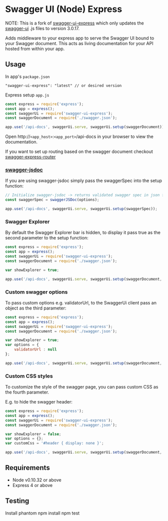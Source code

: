 # Swagger UI (Node) Express

NOTE: This is a fork of [swagger-ui-express](https://github.com/scottie1984/swagger-ui-express) which only updates the [swagger-ui](https://github.com/swagger-api/swagger-ui) .js files to version 3.0.17.

Adds middleware to your express app to serve the Swagger UI bound to your Swagger document. This acts as living documentation for your API hosted from within your app.

## Usage

In app's `package.json`

    "swagger-ui-express": "latest" // or desired version

Express setup `app.js`
```javascript
const express = require('express');
const app = express();
const swaggerUi = require('swagger-ui-express');
const swaggerDocument = require('./swagger.json');

app.use('/api-docs', swaggerUi.serve, swaggerUi.setup(swaggerDocument));
```

Open http://`<app_host>`:`<app_port>`/api-docs in your browser to view the documentation.

If you want to set up routing based on the swagger document checkout [swagger-express-router](https://www.npmjs.com/package/swagger-express-router)

### [swagger-jsdoc](https://www.npmjs.com/package/swagger-jsdoc)

If you are using swagger-jsdoc simply pass the swaggerSpec into the setup function:

```javascript
// Initialize swagger-jsdoc -> returns validated swagger spec in json format
const swaggerSpec = swaggerJSDoc(options);

app.use('/api-docs', swaggerUi.serve, swaggerUi.setup(swaggerSpec));
```

### Swagger Explorer

By default the Swagger Explorer bar is hidden, to display it pass true as the second parameter to the setup function:

```javascript
const express = require('express');
const app = express();
const swaggerUi = require('swagger-ui-express');
const swaggerDocument = require('./swagger.json');

var showExplorer = true;

app.use('/api-docs', swaggerUi.serve, swaggerUi.setup(swaggerDocument, showExplorer));
```

### Custom swagger options

To pass custom options e.g. validatorUrl, to the SwaggerUi client pass an object as the third parameter:

```javascript
const express = require('express');
const app = express();
const swaggerUi = require('swagger-ui-express');
const swaggerDocument = require('./swagger.json');

var showExplorer = true;
var options = {
	validatorUrl : null
};

app.use('/api-docs', swaggerUi.serve, swaggerUi.setup(swaggerDocument, showExplorer, options));
```

### Custom CSS styles

To customize the style of the swagger page, you can pass custom CSS as the fourth parameter.

E.g. to hide the swagger header:

```javascript
const express = require('express');
const app = express();
const swaggerUi = require('swagger-ui-express');
const swaggerDocument = require('./swagger.json');

var showExplorer = false;
var options = {};
var customCss = '#header { display: none }';

app.use('/api-docs', swaggerUi.serve, swaggerUi.setup(swaggerDocument, showExplorer, options, customCss));
```

## Requirements

* Node v0.10.32 or above
* Express 4 or above

## Testing

Install phantom
npm install
npm test
